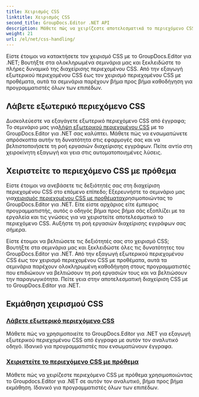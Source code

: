 ```yaml
---
title: Χειρισμός CSS
linktitle: Χειρισμός CSS
second_title: GroupDocs.Editor .NET API
description: Μάθετε πώς να χειρίζεστε αποτελεσματικά το περιεχόμενο CSS με το GroupDocs.Editor για .NET. Εξάγετε εξωτερικό περιεχόμενο CSS και χειριστείτε το περιεχόμενο CSS με προθέματα χωρίς κόπο.
weight: 21
url: /el/net/css-handling/
---
```


Είστε έτοιμοι να κατακτήσετε τον χειρισμό CSS με το GroupDocs.Editor για .NET; Βουτήξτε στα ολοκληρωμένα σεμινάρια μας και ξεκλειδώστε το πλήρες δυναμικό της διαχείρισης περιεχομένου CSS. Από την εξαγωγή εξωτερικού περιεχομένου CSS έως τον χειρισμό περιεχομένου CSS με προθέματα, αυτά τα σεμινάρια παρέχουν βήμα προς βήμα καθοδήγηση για προγραμματιστές όλων των επιπέδων.

## Λάβετε εξωτερικό περιεχόμενο CSS

 Δυσκολεύεστε να εξαγάγετε εξωτερικό περιεχόμενο CSS από έγγραφα; Το σεμινάριο μας για[λήψη εξωτερικού περιεχομένου CSS](./get-external-css-content/) με το GroupDocs.Editor για .NET σας καλύπτει. Μάθετε πώς να ενσωματώνετε απρόσκοπτα αυτήν τη δυνατότητα στις εφαρμογές σας και να βελτιστοποιήσετε τη ροή εργασιών διαχείρισης εγγράφων. Πείτε αντίο στη χειροκίνητη εξαγωγή και γεια στις αυτοματοποιημένες λύσεις.

## Χειριστείτε το περιεχόμενο CSS με πρόθεμα

 Είστε έτοιμοι να ανεβάσετε τις δεξιότητές σας στη διαχείριση περιεχομένου CSS στο επόμενο επίπεδο; Εξερευνήστε το σεμινάριο μας για[χειρισμός περιεχομένου CSS με προθέματα](./handle-css-content-with-prefix/)χρησιμοποιώντας το GroupDocs.Editor για .NET. Είτε είστε αρχάριος είτε έμπειρος προγραμματιστής, αυτός ο οδηγός βήμα προς βήμα σάς εξοπλίζει με τα εργαλεία και τις γνώσεις για να χειριστείτε αποτελεσματικά το περιεχόμενο CSS. Αυξήστε τη ροή εργασιών διαχείρισης εγγράφων σας σήμερα.

Είστε έτοιμοι να βελτιώσετε τις δεξιότητές σας στο χειρισμό CSS; Βουτήξτε στα σεμινάρια μας και ξεκλειδώστε όλες τις δυνατότητες του GroupDocs.Editor για .NET. Από την εξαγωγή εξωτερικού περιεχομένου CSS έως τον χειρισμό περιεχομένου CSS με προθέματα, αυτά τα σεμινάρια παρέχουν ολοκληρωμένη καθοδήγηση στους προγραμματιστές που επιδιώκουν να βελτιώσουν τη ροή εργασιών τους και να βελτιώσουν την παραγωγικότητα. Πείτε γεια στην αποτελεσματική διαχείριση CSS με το GroupDocs.Editor για .NET. 
## Εκμάθηση χειρισμού CSS
### [Λάβετε εξωτερικό περιεχόμενο CSS](./get-external-css-content/)
Μάθετε πώς να χρησιμοποιείτε το GroupDocs.Editor για .NET για εξαγωγή εξωτερικού περιεχομένου CSS από έγγραφα με αυτόν τον αναλυτικό οδηγό. Ιδανικό για προγραμματιστές που ενσωματώνουν έγγραφα.
### [Χειριστείτε το περιεχόμενο CSS με πρόθεμα](./handle-css-content-with-prefix/)
Μάθετε πώς να χειρίζεστε περιεχόμενο CSS με πρόθεμα χρησιμοποιώντας το Groupdocs.Editor για .NET σε αυτόν τον αναλυτικό, βήμα προς βήμα εκμάθηση. Ιδανικό για προγραμματιστές όλων των επιπέδων.